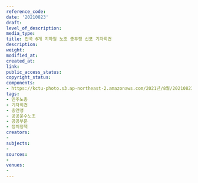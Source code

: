 ```yaml
---
reference_code: 
date: '20210823'
draft: 
level_of_description: 
media_type: 
title: 전국 6개 지하철 노조 총투쟁 선포 기자회견
description: 
weight: 
modified_at: 
created_at: 
link: 
public_access_status: 
copyright_status: 
components:
- https://kctu-photo.s3.ap-northeast-2.amazonaws.com/2021년/8월/20210823-전국+6개+지하철+노조+총투쟁+선포+기자회견_민주노총_기자회견_총연맹_공공운수노조_공공부문_정치정책/_5D40150.jpg
tags:
- 민주노총
- 기자회견
- 총연맹
- 공공운수노조
- 공공부문
- 정치정책
creators:
- 
subjects:
- 
sources:
- 
venues:
- 
---
```

